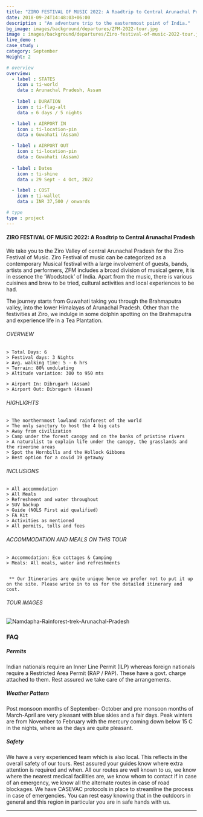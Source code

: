 ```yaml
---
title: "ZIRO FESTIVAL OF MUSIC 2022: A Roadtrip to Central Arunachal Pradesh | 6 Days "
date: 2018-09-24T14:48:03+06:00
description : "An adventure trip to the easternmost point of India."
bg_image: images/background/departures/ZFM-2022-tour.jpg
image : images/background/departures/Ziro-festival-of-music-2022-tour.jpg
live_demo : 
case_study : 
category: September
Weight: 2

# overview
overview:
  - label : STATES
    icon : ti-world
    data : Arunachal Pradesh, Assam
    
  - label : DURATION
    icon : ti-flag-alt
    data : 6 days / 5 nights

  - label : AIRPORT IN
    icon : ti-location-pin
    data : Guwahati (Assam)

  - label : AIRPORT OUT
    icon : ti-location-pin
    data : Guwahati (Assam)
    
  - label : Dates
    icon : ti-shine
    data : 29 Sept - 4 Oct, 2022

  - label : COST
    icon : ti-wallet
    data : INR 37,500 / onwards

# type
type : project
---
```


#### ZIRO FESTIVAL OF MUSIC 2022: A Roadtrip to Central Arunachal Pradesh

We take you to the Ziro Valley of central Arunachal Pradesh for the Ziro Festival of Music. Ziro Festival of music can be categorized as a contemporary Musical festival with a large involvement of guests, bands, artists and performers, ZFM includes a broad division of musical genre, it is in essence the ‘Woodstock’ of India. Apart from the music, there is various  cuisines and brew to be tried, cultural activities and local experiences to be had.

The journey starts from Guwahati taking you through the Brahmaputra valley, into the lower Himalayas of Arunachal Pradesh. 
Other than the festivities at Ziro, we indulge in some dolphin spotting on the Brahmaputra and experience life in a Tea Plantation.



###### OVERVIEW
```
> Total Days: 6
> Festival days: 3 Nights
> Avg. walking time: 5 - 6 hrs
> Terrain: 80% undulating
> Altitude variation: 300 to 950 mts

> Airport In: Dibrugarh (Assam)
> Airport Out: Dibrugarh (Assam)
```




###### HIGHLIGHTS
```
> The northernmost lowland rainforest of the world
> The only sanctury to host the 4 big cats
> Away from civilization
> Camp under the forest canopy and on the banks of pristine rivers
> A naturalist to explain life under the canopy, the grasslands and the riverine areas
> Spot the Hornbills and the Hollock Gibbons
> Best option for a covid 19 getaway
```

###### INCLUSIONS
```
> All accommodation
> All Meals
> Refreshment and water throughout
> SUV backup 
> Guide (NOLS First aid qualified)
> FA Kit
> Activities as mentioned
> All permits, tolls and fees
```

###### ACCOMMODATION AND MEALS ON THIS TOUR
```
> Accommodation: Eco cottages & Camping
> Meals: All meals, water and refreshments
 
```
``` ** Our Itineraries are quite unique hence we prefer not to put it up on the site. Please write in to us for the detailed itinerary and cost.```

###### TOUR IMAGES

![Namdapha-Rainforest-trek-Arunachal-Pradesh](/images/background/departures/ZFM-2022-tour-gallery.jpg)


### FAQ



##### Permits
Indian nationals require an Inner Line Permit (ILP) whereas foreign nationals require a Restricted Area Permit (RAP / PAP). These have a govt. charge attached to them. Rest assured we take care of the arrangements.

##### Weather Pattern
Post monsoon months of September- October and pre monsoon months of March-April are very pleasant with blue skies and a fair days. Peak winters are from November to February with the mercury coming down below 15 C in the nights, where as the days are quite pleasant.

##### Safety 
We have a very experienced team which is also local. This reflects in the overall safety of our tours. Rest assured your guides know where extra attention is required and when. All our routes are well known to us, we know where the nearest medical facilities are, we know whom to contact if in case of an emergency, we know all the alternate routes in case of road blockages. We have CASEVAC protocols in place to streamline the process in case of emergencies. You can rest easy knowing that in the outdoors in general and this region in particular you are in safe hands with us.


  

---


